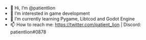 - 👋 Hi, I’m @patientlion
- 👀 I’m interested in game development
- 🌱 I’m currently learning Pygame, Libtcod and Godot Engine
- 📫 How to reach me: https://twitter.com/patient_lion | Discord: patientlion#0878
